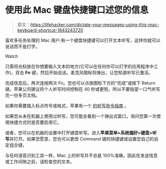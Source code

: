 # 使用此 Mac 键盘快捷键口述您的信息

> 原文：<https://lifehacker.com/dictate-your-messages-using-this-mac-keyboard-shortcut-1843243720>

喜欢多任务处理的 Mac 用户:有一个键盘快捷键可以打开文本听写，这样你就可以说话而不是打字。

Watch

只需将光标放在你想要输入文本的地方(它可以在任何你可以打字的应用程序中工作)，双击 **Fn** 键，然后开始说话。麦克风图标将弹出，让您知道听写已激活。

完成信息后，再次连按两次 Fn。您也可以点按图标下方的“完成”或按下 Return 键。苹果公司建议将个人听写时间控制在 40 秒或更短，所以不要指望一口气听写完一份多页文档。

如果你需要插入标点符号或格式，苹果有一个 [的听写命令指南](https://support.apple.com/guide/mac-help/commands-for-dictating-text-on-mac-mh40695/mac) 。

如果您从未在机器上使用过听写，您可能会看到一个弹出式窗口，询问您第一次使用快捷方式时是否要启用它。

或者，您可以在机器的设置中打开键盘听写。进入**苹果菜单>系统偏好>键盘>听写**并打开。如果您愿意，您也可以更改 Command 键的快捷键或设置您自己的自定组合键。

与任何语音识别工具一样，Mac 上的听写并不总是 100%准确，因此在发送信息或工作间隙之前，请检查您的文本。